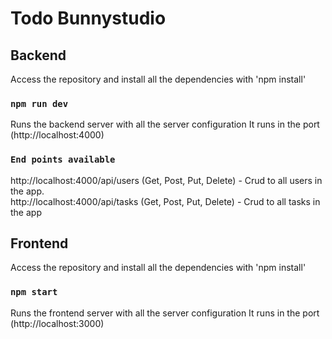 # Todo Bunnystudio
## Backend

Access the repository and install all the dependencies with 'npm install'

### `npm run dev`

Runs the backend server with all the server configuration
It runs in the port (http://localhost:4000)

### `End points available`
http://localhost:4000/api/users (Get, Post, Put, Delete) - Crud to all users in the app.\
http://localhost:4000/api/tasks (Get, Post, Put, Delete) - Crud to all tasks in the app

## Frontend

Access the repository and install all the dependencies with 'npm install'

### `npm start`

Runs the frontend server with all the server configuration
It runs in the port (http://localhost:3000)